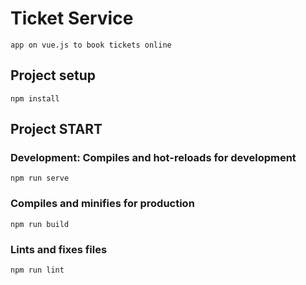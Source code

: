# Ticket Service
```
app on vue.js to book tickets online
```


## Project setup
```
npm install
```

## Project START

### Development: Compiles and hot-reloads for development
```
npm run serve
```

### Compiles and minifies for production
```
npm run build
```

### Lints and fixes files
```
npm run lint
```

